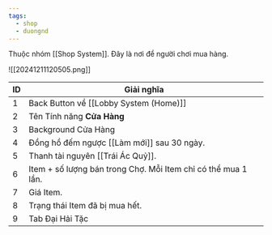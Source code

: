 ```yaml
---
tags:
  - shop
  - duongnd
---
```

Thuộc nhóm [[Shop System]]. Đây là nơi để người chơi mua hàng.

![[20241211120505.png]]

| ID  | Giải nghĩa                                                    |
| --- | ------------------------------------------------------------- |
| 1   | Back Button về [[Lobby System (Home)]]                        |
| 2   | Tên Tính năng **Cửa Hàng**                                    |
| 3   | Background Cửa Hàng                                           |
| 4   | Đồng hồ đếm ngược [[Làm mới]] sau 30 ngày.                    |
| 5   | Thanh tài nguyên [[Trái Ác Quỷ]].                             |
| 6   | Item + số lượng bán trong Chợ. Mỗi Item chỉ có thể mua 1 lần. |
| 7   | Giá Item.                                                     |
| 8   | Trạng thái Item đã bị mua hết.                                |
| 9   | Tab Đại Hải Tặc                                               |

